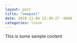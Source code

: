 ```yaml
---
layout: post
title: "newpost"
date: 2018-11-09 22:30:27 -0800
categories: linux
---
```


This is some sample content

